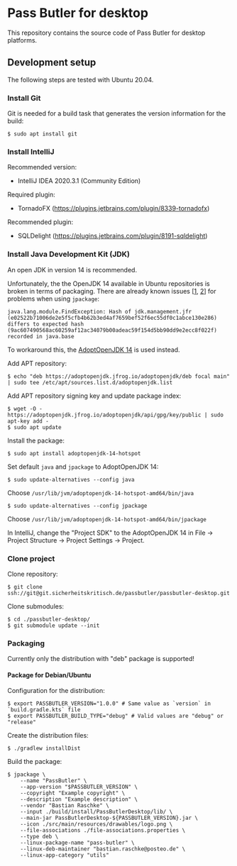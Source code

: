 # Pass Butler for desktop

This repository contains the source code of Pass Butler for desktop platforms.

## Development setup

The following steps are tested with Ubuntu 20.04.

### Install Git

Git is needed for a build task that generates the version information for the build:

    $ sudo apt install git

### Install IntelliJ

Recommended version:
- IntelliJ IDEA 2020.3.1 (Community Edition)

Required plugin:
- TornadoFX (https://plugins.jetbrains.com/plugin/8339-tornadofx)

Recommended plugin:
- SQLDelight (https://plugins.jetbrains.com/plugin/8191-sqldelight)

### Install Java Development Kit (JDK)

An open JDK in version 14 is recommended.

Unfortunately, the the OpenJDK 14 available in Ubuntu repositories is broken in terms of packaging. There are already known issues [[1](https://bugs.launchpad.net/ubuntu/+source/openjdk-14/+bug/1868699), [2](https://github.com/AdoptOpenJDK/openjdk-support/issues/165)] for problems when using `jpackage`:

    java.lang.module.FindException: Hash of jdk.management.jfr (e02522b71006de2e5f5cfb4b62b3ed4af7659bef52f6ec55df0c1abce130e286) differs to expected hash (9ac607490568ac60259af12ac34079b00adeac59f154d5bb90dd9e2ecc8f022f) recorded in java.base

To workaround this, the [AdoptOpenJDK 14](https://adoptopenjdk.net) is used instead.

Add APT repository:

    $ echo "deb https://adoptopenjdk.jfrog.io/adoptopenjdk/deb focal main" | sudo tee /etc/apt/sources.list.d/adoptopenjdk.list

Add APT repository signing key and update package index:

    $ wget -O - https://adoptopenjdk.jfrog.io/adoptopenjdk/api/gpg/key/public | sudo apt-key add -
    $ sudo apt update

Install the package:

    $ sudo apt install adoptopenjdk-14-hotspot

Set default `java` and `jpackage` to AdoptOpenJDK 14:

    $ sudo update-alternatives --config java

Choose `/usr/lib/jvm/adoptopenjdk-14-hotspot-amd64/bin/java`

    $ sudo update-alternatives --config jpackage

Choose `/usr/lib/jvm/adoptopenjdk-14-hotspot-amd64/bin/jpackage`

In IntelliJ, change the "Project SDK" to the AdoptOpenJDK 14 in File -> Project Structure -> Project Settings -> Project.

### Clone project

Clone repository:

    $ git clone ssh://git@git.sicherheitskritisch.de/passbutler/passbutler-desktop.git

Clone submodules:

    $ cd ./passbutler-desktop/
    $ git submodule update --init

### Packaging

Currently only the distribution with "deb" package is supported!

#### Package for Debian/Ubuntu

Configuration for the distribution:

    $ export PASSBUTLER_VERSION="1.0.0" # Same value as `version` in `build.gradle.kts` file
    $ export PASSBUTLER_BUILD_TYPE="debug" # Valid values are "debug" or "release"

Create the distribution files:

    $ ./gradlew installDist

Build the package:

    $ jpackage \
        --name "PassButler" \
        --app-version "$PASSBUTLER_VERSION" \
        --copyright "Example copyright" \
        --description "Example description" \
        --vendor "Bastian Raschke" \
        --input ./build/install/PassButlerDesktop/lib/ \
        --main-jar PassButlerDesktop-${PASSBUTLER_VERSION}.jar \
        --icon ./src/main/resources/drawables/logo.png \
        --file-associations ./file-associations.properties \
        --type deb \
        --linux-package-name "pass-butler" \
        --linux-deb-maintainer "bastian.raschke@posteo.de" \
        --linux-app-category "utils"
